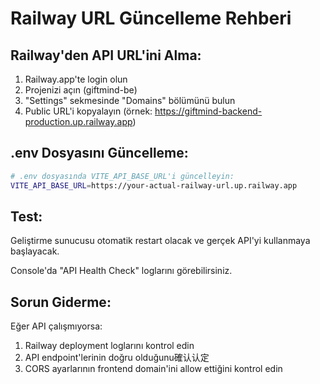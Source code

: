 # Railway URL Güncelleme Rehberi

## Railway'den API URL'ini Alma:

1. Railway.app'te login olun
2. Projenizi açın (giftmind-be)
3. "Settings" sekmesinde "Domains" bölümünü bulun
4. Public URL'i kopyalayın (örnek: https://giftmind-backend-production.up.railway.app)

## .env Dosyasını Güncelleme:

```bash
# .env dosyasında VITE_API_BASE_URL'i güncelleyin:
VITE_API_BASE_URL=https://your-actual-railway-url.up.railway.app
```

## Test:

Geliştirme sunucusu otomatik restart olacak ve gerçek API'yi kullanmaya başlayacak.

Console'da "API Health Check" loglarını görebilirsiniz.

## Sorun Giderme:

Eğer API çalışmıyorsa:
1. Railway deployment loglarını kontrol edin
2. API endpoint'lerinin doğru olduğunu確认认定
3. CORS ayarlarının frontend domain'ini allow ettiğini kontrol edin
